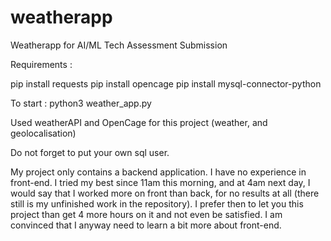 # weatherapp
Weatherapp for AI/ML Tech Assessment Submission


Requirements : 

pip install requests
pip install opencage
pip install mysql-connector-python

To start : python3 weather_app.py

Used weatherAPI and OpenCage for this project (weather, and geolocalisation)

Do not forget to put your own sql user. 

My project only contains a backend application. I have no experience in front-end. I tried my best since 11am this morning, and at 4am next day, I would say that 
I worked more on front than back, for no results at all (there still is my unfinished work in the repository). I prefer then to let you this project than 
get 4 more hours on it and not even be satisfied. I am convinced that I anyway need to learn a bit more about front-end. 
